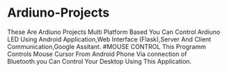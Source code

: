 # Ardiuno-Projects
These Are Ardiuno Projects Multi Platform Based You Can Control Ardiuno LED Using Android Application,Web Interface (Flask),Server And Client Communication,Google Assitant.
#MOUSE CONTROL
This Programm Controls Mouse Cursor From Android Phone Via connection of Bluetooth.you Can Control Your Desktop Using This Application.
